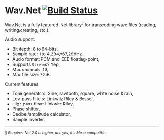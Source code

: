 Wav.Net [![Build Status](https://travis-ci.org/ArcticEcho/Wav.Net.svg?branch=master)](https://travis-ci.org/ArcticEcho/Wav.Net)
=======

Wav.Net is a fully featured .Net library<sup>§</sup> for transcoding wave files (reading, writing/creating, etc.).

Audio support:

 - Bit depth: 8 to 64-bits,
 - Sample rate: 1 to 4,294,967,296Hz,
 - Audio format: PCM and IEEE floating-point,
 - Supports `Stream`s? Yep,
 - Max channels: 19,
 - Max file size: 2GiB.

Current features:

 - Tone generators: Sine, sawtooth, square, white noise & rain,
 - Low pass filters: Linkwitz Riley & Bessel,
 - High pass filter: Linkwitz Riley,
 - Phase shifter,
 - Decibel/amplitude calculator,
 - Sample inverter.
 
---

 <sup>§ *Requires .Net 2.0 or higher, and yes, it's Mono compatible.*</sup>
